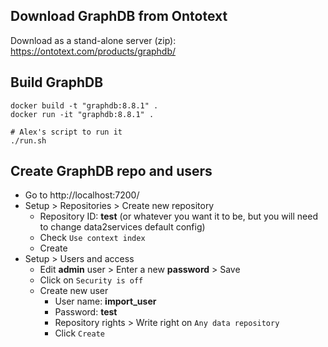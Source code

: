 ## Download GraphDB from Ontotext

Download as a stand-alone server (zip): https://ontotext.com/products/graphdb/



## Build GraphDB

```shell
docker build -t "graphdb:8.8.1" .
docker run -it "graphdb:8.8.1" .

# Alex's script to run it
./run.sh
```



## Create GraphDB repo and users

- Go to http://localhost:7200/
- Setup > Repositories > Create new repository
  - Repository ID: **test** (or whatever you want it to be, but you will need to change data2services default config)
  - Check `Use context index`
  - Create
- Setup > Users and access
  - Edit **admin** user > Enter a new **password** > Save
  - Click on `Security is off` 
  - Create new user
    - User name: **import_user**
    - Password: **test**
    - Repository rights > Write right on `Any data repository`
    - Click `Create`

